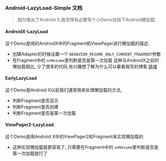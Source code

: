 ### Android-LazyLoad-Simple 文档
> 因为推出了Android X,我觉得有必要写个小Demo总结下Android懒加载.
#### AndroidX-LazyLoad
这个Demo是用的AndroidX中的Fragment和ViewPager进行懒加载的描述.
- 创建Adapter的时候设置一个 `BEHAVIOR_RESUME_ONLY_CURRENT_FRAGMENT`参数
- 在Fragment中的 `onResume`里判断是否是第一次加载
这种与AndroidX之前的懒加载相比, 少了很多的代码,有兴趣想了解为什么可以看看我写的博客.[链接](https://blog.csdn.net/MoLiao2046/article/details/103899277)
#### EarlyLazyLoad
这个Demo是Android X以前我们通常用来处理懒加载的方法,
- 判断Fragment是否显示
- 判断Fragment是否创建
- 判断Fragment是否是第一次加载
#### ViewPager2-LazyLoad
这个Demo是用Android X中的ViewPager2和Fragment来实现懒加载的
- 这种实现懒加载就更容易了, 只需要在Fragment中的 `onResume`里判断是否是第一次加载就行了


  
  

